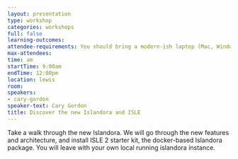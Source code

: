 ```yaml
---
layout: presentation
type: workshop
categories: workshops
full: false
learning-outcomes: 
attendee-requirements: You should bring a modern-ish laptop (Mac, Windows or Linux) with at least 8GB RAM (at least 16 GB preferred) on which you have admin privileges to install software. If possible, you should pre-install Docker Desktop, Orbstack or your favorite docker compatible system. You should set up an account on GitHub, if you don't already have one. We will provide chocolate.
max-attendees: 
time: am
startTime: 9:00am
endTime: 12:00pm
location: lewis
room: 
speakers:
- cary-gordon
speaker-text: Cary Gordon
title: Discover the new Islandora and ISLE
---
```

Take a walk through the new Islandora. We will go through the new features and architecture, and install ISLE 2 starter kit, the docker-based Islandora package. You will leave with your own local running islandora instance.
